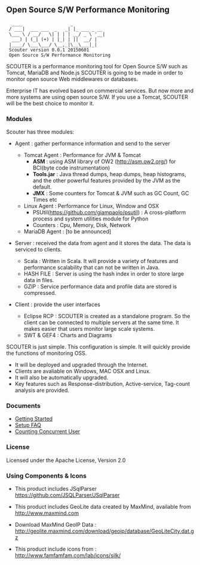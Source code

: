 ## Open Source S/W Performance Monitoring
```
  ____                  _            
 / ___|  ___ ___  _   _| |_ ___ _ __ 
 \___ \ / __/   \| | | | __/ _ \ '__|
  ___) | (_| (+) | |_| | ||  __/ |   
 |____/ \___\___/ \__,_|\__\___|_|                                      
 Scouter version 0.0.1 20150601
 Open Source S/W Performance Monitoring 
```
SCOUTER is a performance monitoring tool for Open Source S/W such as Tomcat, MariaDB and Node.js
SCOUTER is going to be made in order to monitor open source Web middlewares or databases.

Enterprise IT has evolved based on commercial services. 
But now more and more systems are using open source S/W. 
If you use a Tomcat, SCOUTER will be the best choice to monitor it.

### Modules
Scouter has three modules:

- Agent : gather performance information and send  to the server
  - Tomcat Agent : Performance for JVM & Tomcat 
     - **ASM** :  using ASM library of OW2  (http://asm.ow2.org/) for BCI(byte code instrumentation)
     - **Tools.jar** : Java thread dumps, heap dumps, heap histograms, and the other powerful features provided by the JVM as the default.
     - **JMX** :  Some counters for Tomcat & JVM such as GC Count, GC Times etc 
  - Linux Agent : Performance for Linux, Window and OSX
     - PSUtil(https://github.com/giampaolo/psutil) : A cross-platform process and system utilities module for Python
     - Counters : Cpu, Memory, Disk, Network
  -  MariaDB Agent : [to be announced]

- Server : received the data from agent and it stores the data. The data is serviced to clients.
  - Scala : Written in Scala. It will provide a variety of features and performance scalability that can not be written in Java.
  - HASH FILE : Server is using the hash index in order to store large data in files.
  - GZIP : Service performance data and profile data are stored is compressed.

- Client : provide the user interfaces
  - Eclipse RCP : SCOUTER is created as a standalone program. So the client can be connected to multiple servers at the same time. It makes easier that users monitor large scale systems.
  - SWT & GEF4 : Charts and Diagrams
  
SCOUTER is just simple. This configuration is simple. It will quickly provide the functions of monitoring OSS.
- It will be deployed and upgraded through the Internet.
- Clients are avaliable on Windows, MAC OSX and Linux.
- It will also be automatically upgraded.
- Key features such as Response-distribution, Active-service, Tag-count analysis are provided.


### Documents
 - [Getting Started](../../wiki/Getting-Started)
 - [Setup FAQ](../../wiki/Setup-FAQ) 
 - [Counting Concurrent User](../../wiki/Counting-Concurrent-User)
 
### License
Licensed under the Apache License, Version 2.0

### Using Components & Icons
- This product includes JSqlParser
https://github.com/JSQLParser/JSqlParser

- This product includes GeoLite data created by MaxMind, available from
   http://www.maxmind.com
 - Download MaxMind GeoIP Data : 
   http://geolite.maxmind.com/download/geoip/database/GeoLiteCity.dat.gz

- This product include icons from : 
http://www.famfamfam.com/lab/icons/silk/
